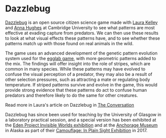 # Dazzlebug

[Dazzlebug](http://www.dazzle-bug.co.uk/) is an open source citizen science game made with [Laura Kelley](https://laurakelleyresearch.wordpress.com/) 
and [Anna Hughes](https://scienceanna.wordpress.com/) at Cambridge University to see what 
patterns are most effective at evading capture from predators. We can then use these results to look at what visual effects 
these patterns have, and to see whether these patterns match up with those found on real animals in the wild.

The game uses an advanced development of the genetic pattern evolution system used for the [egglab game](https://fo.am/activities/egglab/), with more geometric patterns added to the mix. The findings will offer insight into the role of stripes, which are common in many species. While these patterns may have evolved to confuse the visual perception of a predator, they may also be a result of other selection pressures, such as attracting a mate or regulating body temperature. If striped patterns survive and evolve in the game, this would provide strong evidence that these patterns do act to confuse human predators and therefore likely to do the same for other creatures.

Read more in Laura's article on Dazzlebug in [The Conversation](https://theconversation.com/motion-dazzle-spotting-the-patterns-that-help-animals-outsmart-predators-on-the-run-47219)

Dazzlebug has since been used for teaching by the University of Glasgow in a laboratory practical session, and a special 
version has been exhibited at the [Eden Project Invisible Worlds exhibition](https://www.edenproject.com/visit/whats-here/invisible-worlds-exhibition) 
and at the [Anchorage Museum](https://www.anchoragemuseum.org/) in Alaska as part of their 
[Camouflage: In Plain Sight Exhibition](https://www.anchoragemuseum.org/exhibits/camouflage-in-plain-sight) in 2017.
